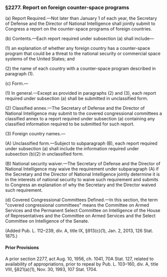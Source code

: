 ### §2277. Report on foreign counter-space programs ###

(a) Report Required.—Not later than January 1 of each year, the Secretary of Defense and the Director of National Intelligence shall jointly submit to Congress a report on the counter-space programs of foreign countries.

(b) Contents.—Each report required under subsection (a) shall include—

(1) an explanation of whether any foreign country has a counter-space program that could be a threat to the national security or commercial space systems of the United States; and

(2) the name of each country with a counter-space program described in paragraph (1).

(c) Form.—

(1) In general.—Except as provided in paragraphs (2) and (3), each report required under subsection (a) shall be submitted in unclassified form.

(2) Classified annex.—The Secretary of Defense and the Director of National Intelligence may submit to the covered congressional committees a classified annex to a report required under subsection (a) containing any classified information required to be submitted for such report.

(3) Foreign country names.—

(A) Unclassified form.—Subject to subparagraph (B), each report required under subsection (a) shall include the information required under subsection (b)(2) in unclassified form.

(B) National security waiver.—The Secretary of Defense and the Director of National Intelligence may waive the requirement under subparagraph (A) if the Secretary and the Director of National Intelligence jointly determine it is in the interests of national security to waive such requirement and submits to Congress an explanation of why the Secretary and the Director waived such requirement.

(d) Covered Congressional Committees Defined.—In this section, the term "covered congressional committees" means the Committee on Armed Services and the Permanent Select Committee on Intelligence of the House of Representatives and the Committee on Armed Services and the Select Committee on Intelligence of the Senate.

(Added Pub. L. 112–239, div. A, title IX, §913(c)(1), Jan. 2, 2013, 126 Stat. 1875.)

#### Prior Provisions ####

A prior section 2277, act Aug. 10, 1956, ch. 1041, 70A Stat. 127, related to availability of appropriations, prior to repeal by Pub. L. 103–160, div. A, title VIII, §821(a)(1), Nov. 30, 1993, 107 Stat. 1704.
